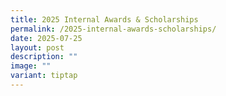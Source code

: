 ```yaml
---
title: 2025 Internal Awards & Scholarships
permalink: /2025-internal-awards-scholarships/
date: 2025-07-25
layout: post
description: ""
image: ""
variant: tiptap
---
```

